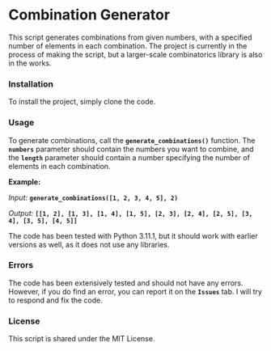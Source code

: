 # Combination Generator

This script generates combinations from given numbers, with a specified number of elements in each combination. The project is currently in the process of making the script, but a larger-scale combinatorics library is also in the works.

### Installation
To install the project, simply clone the code.

### Usage
To generate combinations, call the **`generate_combinations()`** function. The **`numbers`** parameter should contain the numbers you want to combine, and the **`length`** parameter should contain a number specifying the number of elements in each combination.

**Example:**

*Input:* **`generate_combinations([1, 2, 3, 4, 5], 2)`**

*Output:* **`[[1, 2], [1, 3], [1, 4], [1, 5], [2, 3], [2, 4], [2, 5], [3, 4], [3, 5], [4, 5]]`**

The code has been tested with Python 3.11.1, but it should work with earlier versions as well, as it does not use any libraries.

### Errors
The code has been extensively tested and should not have any errors. However, if you do find an error, you can report it on the **`Issues`** tab. I will try to respond and fix the code.

### License
This script is shared under the MIT License.
